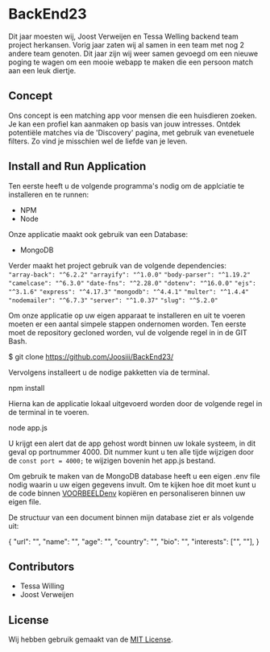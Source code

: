 # BackEnd23

Dit jaar moesten wij, Joost Verweijen en Tessa Welling backend team project herkansen. Vorig jaar zaten wij al samen in een team met nog 2 andere team genoten. Dit jaar zijn wij weer samen gevoegd om een nieuwe poging te wagen om een mooie webapp te maken die een persoon match aan een leuk diertje. 

## Concept
Ons concept is een matching app voor mensen die een huisdieren zoeken. Je kan een profiel kan aanmaken op basis van jouw intresses. Ontdek potentiële matches via de 'Discovery' pagina, met gebruik van evenetuele filters. Zo vind je misschien wel de liefde van je leven. 

## Install and Run Application
Ten eerste heeft u de volgende programma's nodig om de applciatie te installeren en te runnen:
- NPM
- Node

Onze applicatie maakt ook gebruik van een Database:
- MongoDB

Verder maakt het project gebruik van de volgende dependencies:\
`"array-back": "^6.2.2"`
    `"arrayify": "^1.0.0"`
    `"body-parser": "^1.19.2"`
    `"camelcase": "^6.3.0"`
    `"date-fns": "^2.28.0"`
    `"dotenv": "^16.0.0"`
    `"ejs": "^3.1.6"`
    `"express": "^4.17.3"`
    `"mongodb": "^4.4.1"`
    `"multer": "^1.4.4"`
    `"nodemailer": "^6.7.3"`
    `"server": "^1.0.37"`
    `"slug": "^5.2.0"`

Om onze applicatie op uw eigen apparaat te installeren en uit te voeren moeten er een aantal simpele stappen ondernomen worden. Ten eerste moet de repository gecloned worden, vul de volgende regel in in de GIT Bash.

$ git clone https://github.com/Joosiii/BackEnd23/

Vervolgens installeert u de nodige pakketten via de terminal.

npm install

Hierna kan de applicatie lokaal uitgevoerd worden door de volgende regel in de terminal in te voeren.

node app.js

U krijgt een alert dat de app gehost wordt binnen uw lokale systeem, in dit geval op portnummer 4000. Dit nummer kunt u ten alle tijde wijzigen door de `const port = 4000;` te wijzigen bovenin het app.js bestand.

Om gebruik te maken van de MongoDB database heeft u een eigen .env file nodig waarin u uw eigen gegevens invult. Om te kijken hoe dit moet kunt u de code binnen [VOORBEELDenv](https://github.com/Joosiii/BackEnd23/blob/main/VOORBEELDenv) kopiëren en personaliseren binnen uw eigen file.

De structuur van een document binnen mijn database ziet er als volgende uit:

  {
        "url": "",
        "name": "",
        "age": "",
        "country": "",
        "bio": "",
        "interests": ["", ""],
  }



## Contributors  
* Tessa Willing 
* Joost Verweijen 


## License
Wij hebben gebruik gemaakt van de [MIT License](https://github.com/Joosiii/BlokTech/blob/master/LICENSE).
